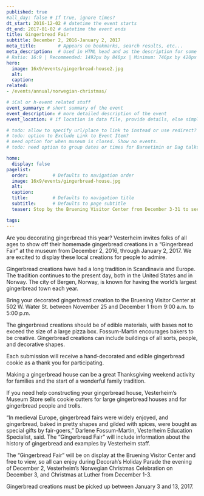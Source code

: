 ```yaml
---
published: true
#all_day: false # If true, ignore times?
dt_start: 2016-12-02 # datetime the event starts
dt_end: 2017-01-02 # datetime the event ends
title: Gingerbread Fair 
subtitle: December 2, 2016-January 2, 2017 
meta_title:        # Appears on bookmarks, search results, etc...
meta_description:  # Used in HTML head and as the description for some search engines
# Ratio: 16:9 | Recommended: 1492px by 840px | Minimum: 746px by 420px
hero:
  image: 16x9/events/gingerbread-house2.jpg
  alt: 
  caption:
related:
- /events/annual/norwegian-christmas/

# iCal or h-event related stuff
event_summary: # short summary of the event
event_description: # more detailed description of the event
event_location: # if location in data file, provide details, else simply this.

# todo: allow to specify url/place to link to instead or use redirect? Thinking for special exihibits or regular events
# todo: option to Exclude Link to Event Item?
# need option for when museum is closed. Show no events.
# todo: need option to group dates or times for Barnetimin or Dag talks during Nordic Fest?

home:
  display: false
pagelist:
  order:         # Defaults to navigation order
  image: 16x9/events/gingerbread-house.jpg 
  alt:
  caption: 
  title:         # Defaults to navigation title
  subtitle:      # Defaults to page subtitle
  teaser: Stop by the Bruening Visitor Center from December 3-31 to see gingerbread creations and learn more about the history of gingerbread fairs. Everyone is invited to display their own gingerbread creations. Deliver them between November 30 and December 2.

tags:   
---
```

Are you decorating gingerbread this year? Vesterheim invites folks of all ages to show off their homemade gingerbread creations in a “Gingerbread Fair” at the museum from December 2, 2016, through January 2, 2017. We are excited to display these local creations for people to admire. 

Gingerbread creations have had a long tradition in Scandinavia and Europe. The tradition continues to the present day, both in the United States and in Norway. The city of Bergen, Norway, is known for having the world’s largest gingerbread town each year.

Bring your decorated gingerbread creation to the Bruening Visitor Center at 502 W. Water St. between November 25 and December 1 from 9:00 a.m. to 5:00 p.m. 

The gingerbread creations should be of edible materials, with bases not to exceed the size of a large pizza box. Fossum-Martin encourages bakers to be creative. Gingerbread creations can include buildings of all sorts, people, and decorative shapes. 

Each submission will receive a hand-decorated and edible gingerbread cookie as a thank you for participating. 

Making a gingerbread house can be a great Thanksgiving weekend activity for families and the start of a wonderful family tradition.

If you need help constructing your gingerbread house, Vesterheim’s Museum Store sells cookie cutters for large gingerbread houses and for gingerbread people and trolls. 

“In medieval Europe, gingerbread fairs were widely enjoyed, and gingerbread, baked in pretty shapes and gilded with spices, were bought as special gifts by fair-goers,” Darlene Fossum-Martin, Vesterheim Education Specialist, said. The “Gingerbread Fair” will include information about the history of gingerbread and examples by Vesterheim staff. 

The “Gingerbread Fair” will be on display at the Bruening Visitor Center and free to view, so all can enjoy during Decorah’s Holiday Parade the evening of December 2, Vesterheim’s Norwegian Christmas Celebration on December 3, and Christmas at Luther from December 1-3. 

Gingerbread creations must be picked up between January 3 and 13, 2017.   